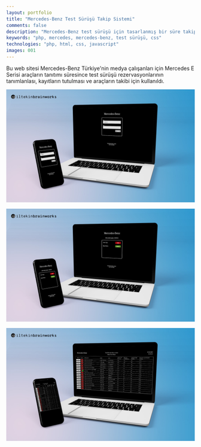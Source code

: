 ```yaml
---
layout: portfolio
title: "Mercedes-Benz Test Sürüşü Takip Sistemi"
comments: false
description: "Mercedes-Benz test sürüşü için tasarlanmış bir süre takip sistemi."
keywords: "php, mercedes, mercedes-benz, test sürüşü, css"
technologies: "php, html, css, javascript"
images: 001
---
```


Bu web sitesi Mercedes-Benz Türkiye'nin medya çalışanları için Mercedes E Serisi araçların tanıtımı süresince test sürüşü rezervasyonlarının tanımlanlası, kayıtların tutulması ve araçların takibi için kullanıldı.

![001](/assets/images/portfolio/001/001.jpg)

![002](/assets/images/portfolio/001/002.jpg)

![003](/assets/images/portfolio/001/003.jpg)